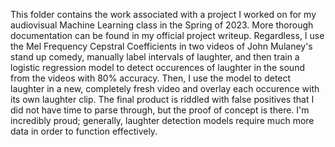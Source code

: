 This folder contains the work associated with a project I worked on for my audiovisual Machine Learning class in the Spring of 2023. More thorough documentation can be found in my official project writeup. Regardless, I use the Mel Frequency Cepstral Coefficients in two videos of John Mulaney's stand up comedy, manually label intervals of laughter, and then train a logistic regression model to detect occurences of laughter in the sound from the videos with 80% accuracy. Then, I use the model to detect laughter in a new, completely fresh video and overlay each occurence with its own laughter clip. The final product is riddled with false positives that I did not have time to parse through, but the proof of concept is there. I'm incredibly proud; generally, laughter detection models require much more data in order to function effectively.
